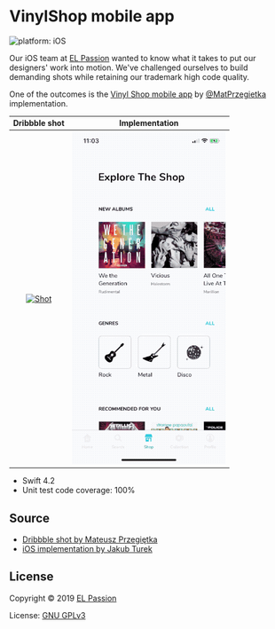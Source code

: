 # VinylShop mobile app

![platform: iOS](https://img.shields.io/badge/platform-iOS-blue.svg)

Our iOS team at [EL Passion](https://elpassion.com) wanted to know what it takes to put our designers' work into motion. We've challenged ourselves to build demanding shots while retaining our trademark high code quality.

One of the outcomes is the [Vinyl Shop mobile app](https://dribbble.com/shots/4996346-Vinyl-Shop-mobile-app) by [@MatPrzegietka](https://dribbble.com/MatPrzegietka) implementation. 

|Dribbble shot|Implementation|
|:-:|:-:|
|[![Shot](shot.gif)](https://dribbble.com/shots/4996346-Vinyl-Shop-mobile-app)|[![Preview](preview.gif)](https://github.com/elpassion/VinylShop)|

- Swift 4.2
- Unit test code coverage: 100%

## Source

- [Dribbble shot by Mateusz Przegiętka](https://dribbble.com/shots/4996346-Vinyl-Shop-mobile-app)
- [iOS implementation by Jakub Turek](https://github.com/elpassion/VinylShop)

## License

Copyright © 2019 [EL Passion](https://www.elpassion.com)

License: [GNU GPLv3](../../LICENSE)
